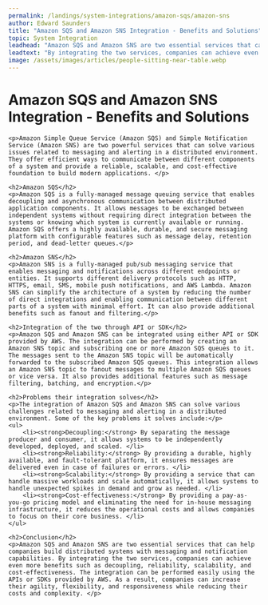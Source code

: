 ```yaml
---
permalink: /landings/system-integrations/amazon-sqs/amazon-sns
author: Edward Saunders
title: "Amazon SQS and Amazon SNS Integration - Benefits and Solutions"
topic: System Integration
leadhead: "Amazon SQS and Amazon SNS are two essential services that can help companies build distributed systems with messaging and notification capabilities"
leadtext: "By integrating the two services, companies can achieve even more benefits such as decoupling, reliability, scalability, and cost-effectiveness. The integration can be performed easily using the APIs or SDKs provided by AWS. As a result, companies can increase their agility, flexibility, and responsiveness while reducing their costs and complexity."
image: /assets/images/articles/people-sitting-near-table.webp
---
```

<div class="arttext">	<h1>Amazon SQS and Amazon SNS Integration - Benefits and Solutions</h1>
	
	<p>Amazon Simple Queue Service (Amazon SQS) and Simple Notification Service (Amazon SNS) are two powerful services that can solve various issues related to messaging and alerting in a distributed environment. They offer efficient ways to communicate between different components of a system and provide a reliable, scalable, and cost-effective foundation to build modern applications. </p>
	
	<h2>Amazon SQS</h2>
	<p>Amazon SQS is a fully-managed message queuing service that enables decoupling and asynchronous communication between distributed application components. It allows messages to be exchanged between independent systems without requiring direct integration between the systems or knowing which system is currently available or running. Amazon SQS offers a highly available, durable, and secure messaging platform with configurable features such as message delay, retention period, and dead-letter queues.</p>
	
	<h2>Amazon SNS</h2>
	<p>Amazon SNS is a fully-managed pub/sub messaging service that enables messaging and notifications across different endpoints or entities. It supports different delivery protocols such as HTTP, HTTPS, email, SMS, mobile push notifications, and AWS Lambda. Amazon SNS can simplify the architecture of a system by reducing the number of direct integrations and enabling communication between different parts of a system with minimal effort. It can also provide additional benefits such as fanout and filtering.</p>
	
	<h2>Integration of the two through API or SDK</h2>
	<p>Amazon SQS and Amazon SNS can be integrated using either API or SDK provided by AWS. The integration can be performed by creating an Amazon SNS topic and subscribing one or more Amazon SQS queues to it. The messages sent to the Amazon SNS topic will be automatically forwarded to the subscribed Amazon SQS queues. This integration allows an Amazon SNS topic to fanout messages to multiple Amazon SQS queues or vice versa. It also provides additional features such as message filtering, batching, and encryption.</p>
	
	<h2>Problems their integration solves</h2>
	<p>The integration of Amazon SQS and Amazon SNS can solve various challenges related to messaging and alerting in a distributed environment. Some of the key problems it solves include:</p>
	<ul>
		<li><strong>Decoupling:</strong> By separating the message producer and consumer, it allows systems to be independently developed, deployed, and scaled. </li>
		<li><strong>Reliability:</strong> By providing a durable, highly available, and fault-tolerant platform, it ensures messages are delivered even in case of failures or errors. </li>
		<li><strong>Scalability:</strong> By providing a service that can handle massive workloads and scale automatically, it allows systems to handle unexpected spikes in demand and grow as needed. </li>
		<li><strong>Cost-effectiveness:</strong> By providing a pay-as-you-go pricing model and eliminating the need for in-house messaging infrastructure, it reduces the operational costs and allows companies to focus on their core business. </li>
	</ul>
	
	<h2>Conclusion</h2>
	<p>Amazon SQS and Amazon SNS are two essential services that can help companies build distributed systems with messaging and notification capabilities. By integrating the two services, companies can achieve even more benefits such as decoupling, reliability, scalability, and cost-effectiveness. The integration can be performed easily using the APIs or SDKs provided by AWS. As a result, companies can increase their agility, flexibility, and responsiveness while reducing their costs and complexity. </p>
</div>